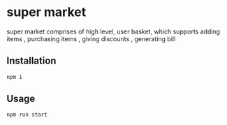 # super market

super market comprises of high level, user basket, which supports adding items , purchasing items , giving discounts , generating bill
## Installation

```bash
npm i
```

## Usage

```js
npm run start

```
